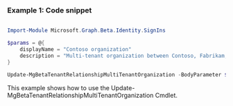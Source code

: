 ### Example 1: Code snippet

```powershell

Import-Module Microsoft.Graph.Beta.Identity.SignIns

$params = @{
	displayName = "Contoso organization"
	description = "Multi-tenant organization between Contoso, Fabrikam, and Woodgrove Bank"
}

Update-MgBetaTenantRelationshipMultiTenantOrganization -BodyParameter $params

```
This example shows how to use the Update-MgBetaTenantRelationshipMultiTenantOrganization Cmdlet.

